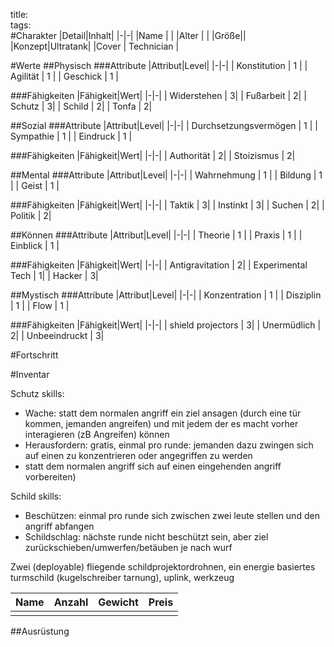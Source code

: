 title:   
tags:   
#Charakter
|Detail|Inhalt|
|-|-|
|Name | |
|Alter |  |
|Größe||
|Konzept|Ultratank|
|Cover | Technician |

#Werte
##Physisch
###Attribute
|Attribut|Level|
|-|-|
| Konstitution | 1 |
| Agilität | 1 |
| Geschick | 1 |

###Fähigkeiten
|Fähigkeit|Wert|
|-|-|
| Widerstehen | 3|
| Fußarbeit | 2|
| Schutz | 3| 
| Schild | 2|
| Tonfa | 2|

##Sozial
###Attribute 
|Attribut|Level|
|-|-|
| Durchsetzungsvermögen | 1 |
| Sympathie | 1 |
| Eindruck | 1 |


###Fähigkeiten
|Fähigkeit|Wert|
|-|-|
| Authorität | 2|
| Stoizismus | 2|


##Mental
###Attribute 
|Attribut|Level|
|-|-|
| Wahrnehmung | 1 |
| Bildung | 1 |
| Geist | 1 |


###Fähigkeiten
|Fähigkeit|Wert|
|-|-|
| Taktik | 3|
| Instinkt | 3|
| Suchen | 2|
| Politik | 2|


##Können
###Attribute 
|Attribut|Level|
|-|-|
| Theorie | 1 |
| Praxis | 1 |
| Einblick | 1 |


###Fähigkeiten
|Fähigkeit|Wert|
|-|-|
| Antigravitation | 2|
| Experimental Tech | 1|
| Hacker | 3|

##Mystisch
###Attribute 
|Attribut|Level|
|-|-|
| Konzentration | 1 |
| Disziplin | 1 |
| Flow | 1 |


###Fähigkeiten
|Fähigkeit|Wert|
|-|-|
| shield projectors | 3|
| Unermüdlich | 2|
| Unbeeindruckt | 3|


#Fortschritt

#Inventar

Schutz skills:
 - Wache: statt dem normalen angriff ein ziel ansagen (durch eine tür kommen, jemanden angreifen) und mit jedem der es macht vorher interagieren (zB Angreifen) können
 - Herausfordern: gratis, einmal pro runde: jemanden dazu zwingen sich auf einen zu konzentrieren oder angegriffen zu werden
 - statt dem normalen angriff sich auf einen eingehenden angriff vorbereiten)

Schild skills: 
 - Beschützen: einmal pro runde sich zwischen zwei leute stellen und den angriff abfangen
 - Schildschlag: nächste runde nicht beschützt sein, aber ziel zurückschieben/umwerfen/betäuben je nach wurf

Zwei (deployable) fliegende schildprojektordrohnen, ein energie basiertes turmschild (kugelschreiber tarnung), uplink, werkzeug

|Name|Anzahl|Gewicht|Preis|
|---|---|---|---|
|||||

##Ausrüstung

